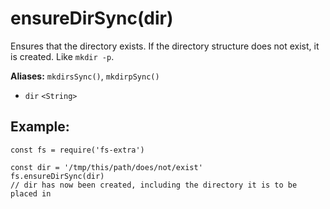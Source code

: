 ensureDirSync(dir)
==================

Ensures that the directory exists. If the directory structure does not exist, it is created. Like `mkdir -p`.

**Aliases:** `mkdirsSync()`, `mkdirpSync()`

-   `dir` `<String>`

Example:
--------

    const fs = require('fs-extra')

    const dir = '/tmp/this/path/does/not/exist'
    fs.ensureDirSync(dir)
    // dir has now been created, including the directory it is to be placed in
